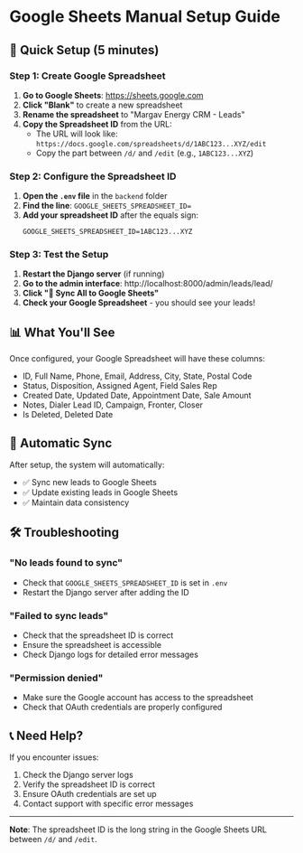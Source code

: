 # Google Sheets Manual Setup Guide

## 🚀 Quick Setup (5 minutes)

### Step 1: Create Google Spreadsheet

1. **Go to Google Sheets**: https://sheets.google.com
2. **Click "Blank"** to create a new spreadsheet
3. **Rename the spreadsheet** to "Margav Energy CRM - Leads"
4. **Copy the Spreadsheet ID** from the URL:
   - The URL will look like: `https://docs.google.com/spreadsheets/d/1ABC123...XYZ/edit`
   - Copy the part between `/d/` and `/edit` (e.g., `1ABC123...XYZ`)

### Step 2: Configure the Spreadsheet ID

1. **Open the `.env` file** in the `backend` folder
2. **Find the line**: `GOOGLE_SHEETS_SPREADSHEET_ID=`
3. **Add your spreadsheet ID** after the equals sign:
   ```
   GOOGLE_SHEETS_SPREADSHEET_ID=1ABC123...XYZ
   ```

### Step 3: Test the Setup

1. **Restart the Django server** (if running)
2. **Go to the admin interface**: http://localhost:8000/admin/leads/lead/
3. **Click "🔄 Sync All to Google Sheets"**
4. **Check your Google Spreadsheet** - you should see your leads!

## 📊 What You'll See

Once configured, your Google Spreadsheet will have these columns:
- ID, Full Name, Phone, Email, Address, City, State, Postal Code
- Status, Disposition, Assigned Agent, Field Sales Rep
- Created Date, Updated Date, Appointment Date, Sale Amount
- Notes, Dialer Lead ID, Campaign, Fronter, Closer
- Is Deleted, Deleted Date

## 🔄 Automatic Sync

After setup, the system will automatically:
- ✅ Sync new leads to Google Sheets
- ✅ Update existing leads in Google Sheets
- ✅ Maintain data consistency

## 🛠️ Troubleshooting

### "No leads found to sync"
- Check that `GOOGLE_SHEETS_SPREADSHEET_ID` is set in `.env`
- Restart the Django server after adding the ID

### "Failed to sync leads"
- Check that the spreadsheet ID is correct
- Ensure the spreadsheet is accessible
- Check Django logs for detailed error messages

### "Permission denied"
- Make sure the Google account has access to the spreadsheet
- Check that OAuth credentials are properly configured

## 📞 Need Help?

If you encounter issues:
1. Check the Django server logs
2. Verify the spreadsheet ID is correct
3. Ensure OAuth credentials are set up
4. Contact support with specific error messages

---

**Note**: The spreadsheet ID is the long string in the Google Sheets URL between `/d/` and `/edit`.
